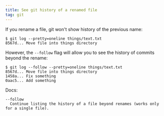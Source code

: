 ```yaml
---
title: See git history of a renamed file
tag: git
---
```


If you rename a file, git won't show history of the previous name:

```
$ git log --pretty=oneline things/text.txt
8567d... Move file into things directory
```

However, the `--follow` flag will allow you to see the history of commits beyond the rename:

```
$ git log --follow --pretty=oneline things/text.txt
8567d... Move file into things directory
1458a... Fix something
0aac5... Add something
```

Docs:

```
--follow
  Continue listing the history of a file beyond renames (works only for a single file).
```
